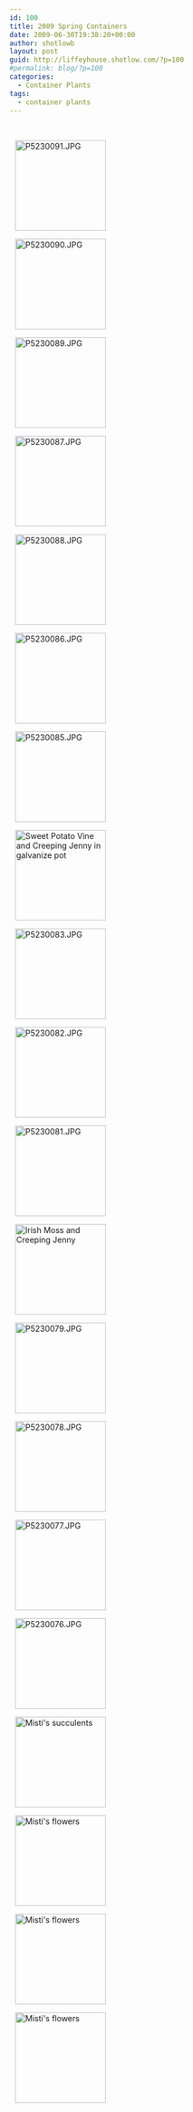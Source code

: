 ```yaml
---
id: 100
title: 2009 Spring Containers
date: 2009-06-30T19:38:20+00:00
author: shotlowb
layout: post
guid: http://liffeyhouse.shotlow.com/?p=100
#permalink: blog/?p=100
categories:
  - Container Plants
tags:
  - container plants
---
```

&nbsp;

<div class="pie-gallery alignGalleryLeft">
  <div class="pie-item" style="margin: 10px 10px 10px 10px;">
    <p class="pie-img-wrapper">
      <a rel="lightbox[2011-3-2-19-39-7]" href="http://lh3.ggpht.com/_UnHIABd3xdI/TZu0sDW3MpI/AAAAAAAAATs/fcavFDzrrl4/P5230091.JPG?imgmax=640"><img class="pie-img" src="http://lh3.ggpht.com/_UnHIABd3xdI/TZu0sDW3MpI/AAAAAAAAATs/fcavFDzrrl4/s160-c/P5230091.JPG" alt="P5230091.JPG" width="160" height="160" /></a>
    </p>
  </div>

  <div class="pie-item" style="margin: 10px 10px 10px 10px;">
    <p class="pie-img-wrapper">
      <a rel="lightbox[2011-3-2-19-39-7]" href="http://lh3.ggpht.com/_UnHIABd3xdI/TZu0rt1NZOI/AAAAAAAAATo/XUm2WjXFqUM/P5230090.JPG?imgmax=640"><img class="pie-img" src="http://lh3.ggpht.com/_UnHIABd3xdI/TZu0rt1NZOI/AAAAAAAAATo/XUm2WjXFqUM/s160-c/P5230090.JPG" alt="P5230090.JPG" width="160" height="160" /></a>
    </p>
  </div>

  <div class="pie-item" style="margin: 10px 10px 10px 10px;">
    <p class="pie-img-wrapper">
      <a rel="lightbox[2011-3-2-19-39-7]" href="http://lh6.ggpht.com/_UnHIABd3xdI/TZu0o9zze5I/AAAAAAAAATk/-IAXjoW_4-I/P5230089.JPG?imgmax=640"><img class="pie-img" src="http://lh6.ggpht.com/_UnHIABd3xdI/TZu0o9zze5I/AAAAAAAAATk/-IAXjoW_4-I/s160-c/P5230089.JPG" alt="P5230089.JPG" width="160" height="160" /></a>
    </p>
  </div>

  <div class="pie-item" style="margin: 10px 10px 10px 10px;">
    <p class="pie-img-wrapper">
      <a rel="lightbox[2011-3-2-19-39-7]" href="http://lh4.ggpht.com/_UnHIABd3xdI/TZu0oyjtIcI/AAAAAAAAATg/93gWfBGzONY/P5230087.JPG?imgmax=640"><img class="pie-img" src="http://lh4.ggpht.com/_UnHIABd3xdI/TZu0oyjtIcI/AAAAAAAAATg/93gWfBGzONY/s160-c/P5230087.JPG" alt="P5230087.JPG" width="160" height="160" /></a>
    </p>
  </div>

  <div class="pie-item" style="margin: 10px 10px 10px 10px;">
    <p class="pie-img-wrapper">
      <a rel="lightbox[2011-3-2-19-39-7]" href="http://lh6.ggpht.com/_UnHIABd3xdI/TZu0om3geJI/AAAAAAAAATc/4OMGmeKH6U4/P5230088.JPG?imgmax=640"><img class="pie-img" src="http://lh6.ggpht.com/_UnHIABd3xdI/TZu0om3geJI/AAAAAAAAATc/4OMGmeKH6U4/s160-c/P5230088.JPG" alt="P5230088.JPG" width="160" height="160" /></a>
    </p>
  </div>

  <div class="pie-item" style="margin: 10px 10px 10px 10px;">
    <p class="pie-img-wrapper">
      <a rel="lightbox[2011-3-2-19-39-7]" href="http://lh3.ggpht.com/_UnHIABd3xdI/TZu0lg-14RI/AAAAAAAAATU/ggItPYVG-xY/P5230086.JPG?imgmax=640"><img class="pie-img" src="http://lh3.ggpht.com/_UnHIABd3xdI/TZu0lg-14RI/AAAAAAAAATU/ggItPYVG-xY/s160-c/P5230086.JPG" alt="P5230086.JPG" width="160" height="160" /></a>
    </p>
  </div>

  <div class="pie-item" style="margin: 10px 10px 10px 10px;">
    <p class="pie-img-wrapper">
      <a rel="lightbox[2011-3-2-19-39-7]" href="http://lh4.ggpht.com/_UnHIABd3xdI/TZu0lJwkuII/AAAAAAAAATQ/FhEuKuezt84/P5230085.JPG?imgmax=640"><img class="pie-img" src="http://lh4.ggpht.com/_UnHIABd3xdI/TZu0lJwkuII/AAAAAAAAATQ/FhEuKuezt84/s160-c/P5230085.JPG" alt="P5230085.JPG" width="160" height="160" /></a>
    </p>
  </div>

  <div class="pie-item" style="margin: 10px 10px 10px 10px;">
    <p class="pie-img-wrapper">
      <a title="Sweet Potato Vine and Creeping Jenny in galvanize pot" rel="lightbox[2011-3-2-19-39-7]" href="http://lh5.ggpht.com/_UnHIABd3xdI/TZu0jzUOEZI/AAAAAAAAATM/fvs-FP_nyMU/P5230084.JPG?imgmax=640"><img class="pie-img" src="http://lh5.ggpht.com/_UnHIABd3xdI/TZu0jzUOEZI/AAAAAAAAATM/fvs-FP_nyMU/s160-c/P5230084.JPG" alt="Sweet Potato Vine and Creeping Jenny in galvanize pot" width="160" height="160" /></a>
    </p>
  </div>

  <div class="pie-item" style="margin: 10px 10px 10px 10px;">
    <p class="pie-img-wrapper">
      <a rel="lightbox[2011-3-2-19-39-7]" href="http://lh5.ggpht.com/_UnHIABd3xdI/TZu0g_WiTpI/AAAAAAAAATI/JRInMG-6keQ/P5230083.JPG?imgmax=640"><img class="pie-img" src="http://lh5.ggpht.com/_UnHIABd3xdI/TZu0g_WiTpI/AAAAAAAAATI/JRInMG-6keQ/s160-c/P5230083.JPG" alt="P5230083.JPG" width="160" height="160" /></a>
    </p>
  </div>

  <div class="pie-item" style="margin: 10px 10px 10px 10px;">
    <p class="pie-img-wrapper">
      <a rel="lightbox[2011-3-2-19-39-7]" href="http://lh3.ggpht.com/_UnHIABd3xdI/TZu0gRxyuTI/AAAAAAAAATA/Y7wAgKyFRPc/P5230082.JPG?imgmax=640"><img class="pie-img" src="http://lh3.ggpht.com/_UnHIABd3xdI/TZu0gRxyuTI/AAAAAAAAATA/Y7wAgKyFRPc/s160-c/P5230082.JPG" alt="P5230082.JPG" width="160" height="160" /></a>
    </p>
  </div>

  <div class="pie-item" style="margin: 10px 10px 10px 10px;">
    <p class="pie-img-wrapper">
      <a rel="lightbox[2011-3-2-19-39-7]" href="http://lh3.ggpht.com/_UnHIABd3xdI/TZu0ga4m7MI/AAAAAAAAAS8/V-ctQWq5A-k/P5230081.JPG?imgmax=640"><img class="pie-img" src="http://lh3.ggpht.com/_UnHIABd3xdI/TZu0ga4m7MI/AAAAAAAAAS8/V-ctQWq5A-k/s160-c/P5230081.JPG" alt="P5230081.JPG" width="160" height="160" /></a>
    </p>
  </div>

  <div class="pie-item" style="margin: 10px 10px 10px 10px;">
    <p class="pie-img-wrapper">
      <a title="Irish Moss and Creeping Jenny" rel="lightbox[2011-3-2-19-39-7]" href="http://lh5.ggpht.com/_UnHIABd3xdI/TZu0dZxMktI/AAAAAAAAAS4/vjVtasgDfw0/P5230080.JPG?imgmax=640"><img class="pie-img" src="http://lh5.ggpht.com/_UnHIABd3xdI/TZu0dZxMktI/AAAAAAAAAS4/vjVtasgDfw0/s160-c/P5230080.JPG" alt="Irish Moss and Creeping Jenny" width="160" height="160" /></a>
    </p>
  </div>

  <div class="pie-item" style="margin: 10px 10px 10px 10px;">
    <p class="pie-img-wrapper">
      <a rel="lightbox[2011-3-2-19-39-7]" href="http://lh5.ggpht.com/_UnHIABd3xdI/TZu0c0ymBsI/AAAAAAAAAS0/1PnIKbSvc2M/P5230079.JPG?imgmax=640"><img class="pie-img" src="http://lh5.ggpht.com/_UnHIABd3xdI/TZu0c0ymBsI/AAAAAAAAAS0/1PnIKbSvc2M/s160-c/P5230079.JPG" alt="P5230079.JPG" width="160" height="160" /></a>
    </p>
  </div>

  <div class="pie-item" style="margin: 10px 10px 10px 10px;">
    <p class="pie-img-wrapper">
      <a rel="lightbox[2011-3-2-19-39-7]" href="http://lh6.ggpht.com/_UnHIABd3xdI/TZu0cgDcdRI/AAAAAAAAASw/aRrBGLIHAng/P5230078.JPG?imgmax=640"><img class="pie-img" src="http://lh6.ggpht.com/_UnHIABd3xdI/TZu0cgDcdRI/AAAAAAAAASw/aRrBGLIHAng/s160-c/P5230078.JPG" alt="P5230078.JPG" width="160" height="160" /></a>
    </p>
  </div>

  <div class="pie-item" style="margin: 10px 10px 10px 10px;">
    <p class="pie-img-wrapper">
      <a rel="lightbox[2011-3-2-19-39-7]" href="http://lh4.ggpht.com/_UnHIABd3xdI/TZu0ZvMadLI/AAAAAAAAASs/xurHJkP1eso/P5230077.JPG?imgmax=640"><img class="pie-img" src="http://lh4.ggpht.com/_UnHIABd3xdI/TZu0ZvMadLI/AAAAAAAAASs/xurHJkP1eso/s160-c/P5230077.JPG" alt="P5230077.JPG" width="160" height="160" /></a>
    </p>
  </div>

  <div class="pie-item" style="margin: 10px 10px 10px 10px;">
    <p class="pie-img-wrapper">
      <a rel="lightbox[2011-3-2-19-39-7]" href="http://lh5.ggpht.com/_UnHIABd3xdI/TZu0Zf_oISI/AAAAAAAAASo/r3Wr2Kvbcm0/P5230076.JPG?imgmax=640"><img class="pie-img" src="http://lh5.ggpht.com/_UnHIABd3xdI/TZu0Zf_oISI/AAAAAAAAASo/r3Wr2Kvbcm0/s160-c/P5230076.JPG" alt="P5230076.JPG" width="160" height="160" /></a>
    </p>
  </div>

  <div class="pie-item" style="margin: 10px 10px 10px 10px;">
    <p class="pie-img-wrapper">
      <a title="Misti's succulents" rel="lightbox[2011-3-2-19-39-7]" href="http://lh4.ggpht.com/_UnHIABd3xdI/TZu0ZMucifI/AAAAAAAAASk/AW97MNjk5z4/P3230091.JPG?imgmax=640"><img class="pie-img" src="http://lh4.ggpht.com/_UnHIABd3xdI/TZu0ZMucifI/AAAAAAAAASk/AW97MNjk5z4/s160-c/P3230091.JPG" alt="Misti's succulents" width="160" height="160" /></a>
    </p>
  </div>

  <div class="pie-item" style="margin: 10px 10px 10px 10px;">
    <p class="pie-img-wrapper">
      <a title="Misti's flowers" rel="lightbox[2011-3-2-19-39-7]" href="http://lh5.ggpht.com/_UnHIABd3xdI/TZu0WK4tvqI/AAAAAAAAASg/po6lJOV_ViQ/P3230089.JPG?imgmax=640"><img class="pie-img" src="http://lh5.ggpht.com/_UnHIABd3xdI/TZu0WK4tvqI/AAAAAAAAASg/po6lJOV_ViQ/s160-c/P3230089.JPG" alt="Misti's flowers" width="160" height="160" /></a>
    </p>
  </div>

  <div class="pie-item" style="margin: 10px 10px 10px 10px;">
    <p class="pie-img-wrapper">
      <a title="Misti's flowers" rel="lightbox[2011-3-2-19-39-7]" href="http://lh3.ggpht.com/_UnHIABd3xdI/TZu0VsodGeI/AAAAAAAAASc/DxbcOeLySUg/P3230088.JPG?imgmax=640"><img class="pie-img" src="http://lh3.ggpht.com/_UnHIABd3xdI/TZu0VsodGeI/AAAAAAAAASc/DxbcOeLySUg/s160-c/P3230088.JPG" alt="Misti's flowers" width="160" height="160" /></a>
    </p>
  </div>

  <div class="pie-item" style="margin: 10px 10px 10px 10px;">
    <p class="pie-img-wrapper">
      <a title="Misti's flowers" rel="lightbox[2011-3-2-19-39-7]" href="http://lh5.ggpht.com/_UnHIABd3xdI/TZu0Vdpo7CI/AAAAAAAAASU/tHr_O8cb50s/P3230090.JPG?imgmax=640"><img class="pie-img" src="http://lh5.ggpht.com/_UnHIABd3xdI/TZu0Vdpo7CI/AAAAAAAAASU/tHr_O8cb50s/s160-c/P3230090.JPG" alt="Misti's flowers" width="160" height="160" /></a>
    </p>
  </div>
</div>

&nbsp;
